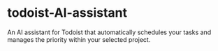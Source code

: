 # todoist-AI-assistant
An AI assistant for Todoist that automatically schedules your tasks and manages the priority within your selected project.
